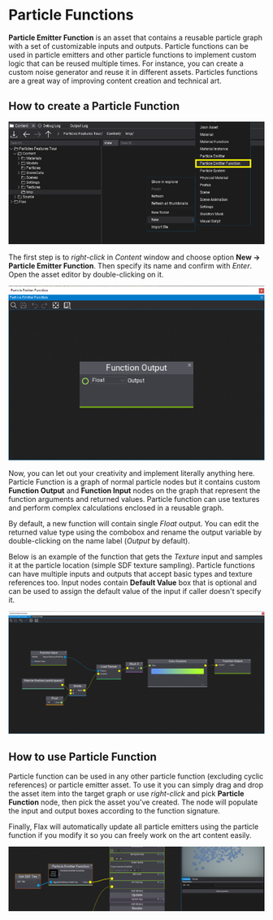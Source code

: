 # Particle Functions

**Particle Emitter Function** is an asset that contains a reusable particle graph with a set of customizable inputs and outputs. Particle functions can be used in particle emitters and other particle functions to implement custom logic that can be reused multiple times. For instance, you can create a custom noise generator and reuse it in different assets. Particles functions are a great way of improving content creation and technical art.

## How to create a Particle Function

![New Particle Function](media/particle-function-create.png)

The first step is to *right-click* in *Content* window and choose option **New -> Particle Emitter Function**. Then specify its name and confirm with *Enter*. Open the asset editor by double-clicking on it.

![Empty Particle Function](media/particle-function-empty.png)

Now, you can let out your creativity and implement literally anything here. Particle Function is a graph of normal particle nodes but it contains custom **Function Output** and **Function Input** nodes on the graph that represent the function arguments and returned values. Particle function can use textures and perform complex calculations enclosed in a reusable graph.

By default, a new function will contain single *Float* output. You can edit the returned value type using the combobox and rename the output variable by double-clicking on the name label (*Output* by default).

Below is an example of the function that gets the *Texture* input and samples it at the particle location (simple SDF texture sampling). Particle functions can have multiple inputs and outputs that accept basic types and texture references too. Input nodes contain **Default Value** box that is optional and can be used to assign the default value of the input if caller doesn't specify it.

![Particle Function](media/particle-function-example.png)

## How to use Particle Function

Particle function can be used in any other particle function (excluding cyclic references) or particle emitter asset. To use it you can simply drag and drop the asset item into the target graph or use *right-click* and pick **Particle Function** node, then pick the asset you've created. The node will populate the input and output boxes according to the function signature.

Finally, Flax will automatically update all particle emitters using the particle function if you modify it so you can freely work on the art content easily.

![Particle Function Usage](media/particle-function-usage.png)
